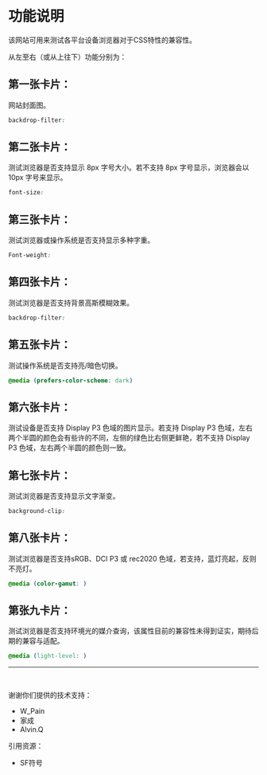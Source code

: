 # 功能说明
该网站可用来测试各平台设备浏览器对于CSS特性的兼容性。

从左至右（或从上往下）功能分别为：

## 第一张卡片：
网站封面图。
```css
backdrop-filter:
```

## 第二张卡片：
测试浏览器是否支持显示 8px 字号大小。若不支持 8px 字号显示，浏览器会以 10px 字号来显示。
```css
font-size:
```

## 第三张卡片：
测试浏览器或操作系统是否支持显示多种字重。
```css
Font-weight:
```

## 第四张卡片：
测试浏览器是否支持背景高斯模糊效果。
```css
backdrop-filter:
```
## 第五张卡片：
测试操作系统是否支持亮/暗色切换。
```css
@media (prefers-color-scheme: dark) 
```

## 第六张卡片：
测试设备是否支持 Display P3 色域的图片显示。若支持 Display P3 色域，左右两个半圆的颜色会有些许的不同，左侧的绿色比右侧更鲜艳，若不支持 Display P3 色域，左右两个半圆的颜色则一致。

## 第七张卡片：
测试浏览器是否支持显示文字渐变。
```css
background-clip:
```

## 第八张卡片：
测试浏览器是否支持sRGB、DCI P3 或 rec2020 色域，若支持，蓝灯亮起，反则不亮灯。
```css
@media (color-gamut: )
```

## 第张九卡片：
测试浏览器是否支持环境光的媒介查询，该属性目前的兼容性未得到证实，期待后期的兼容与适配。
```css
@media (light-level: )
```
<hr>
<br>

谢谢你们提供的技术支持：
- W_Pain
- 家成
- Alvin.Q

引用资源：
- SF符号
